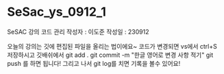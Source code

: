 # SeSac_ys_0912_1

SeSAC 강의 코드 관리
작성자 : 이도준
작성일 : 230912

오늘의 강의는 깃에 편집된 파일을 올리는 법이에요~
코드가 변경되면 vs에서 ctrl+S 저장하시고
깃배쉬에서
git add .
git commit -m "한글 영어로 변경 사항 적기"
git push
를 하면 됩니다!
그리고 나서 git log를 치면 기록을 볼수 있어요!
